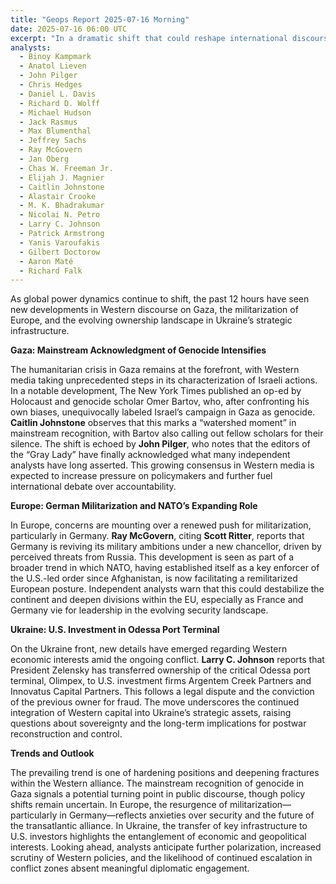 ```yaml
---
title: "Geops Report 2025-07-16 Morning"
date: 2025-07-16 06:00 UTC
excerpt: "In a dramatic shift that could reshape international discourse, Western media outlets, led by The New York Times, have begun to label Israel's actions in Gaza as genocide, marking a pivotal moment in global recognition and potentially escalating pressure on policymakers to address accountability in the region."
analysts:
  - Binoy Kampmark
  - Anatol Lieven
  - John Pilger
  - Chris Hedges
  - Daniel L. Davis
  - Richard D. Wolff
  - Michael Hudson
  - Jack Rasmus
  - Max Blumenthal
  - Jeffrey Sachs
  - Ray McGovern
  - Jan Oberg
  - Chas W. Freeman Jr.
  - Elijah J. Magnier
  - Caitlin Johnstone
  - Alastair Crooke
  - M. K. Bhadrakumar
  - Nicolai N. Petro
  - Larry C. Johnson
  - Patrick Armstrong
  - Yanis Varoufakis
  - Gilbert Doctorow
  - Aaron Maté
  - Richard Falk
---
```


As global power dynamics continue to shift, the past 12 hours have seen new developments in Western discourse on Gaza, the militarization of Europe, and the evolving ownership landscape in Ukraine’s strategic infrastructure.

**Gaza: Mainstream Acknowledgment of Genocide Intensifies**

The humanitarian crisis in Gaza remains at the forefront, with Western media taking unprecedented steps in its characterization of Israeli actions. In a notable development, The New York Times published an op-ed by Holocaust and genocide scholar Omer Bartov, who, after confronting his own biases, unequivocally labeled Israel’s campaign in Gaza as genocide. **Caitlin Johnstone** observes that this marks a “watershed moment” in mainstream recognition, with Bartov also calling out fellow scholars for their silence. The shift is echoed by **John Pilger**, who notes that the editors of the “Gray Lady” have finally acknowledged what many independent analysts have long asserted. This growing consensus in Western media is expected to increase pressure on policymakers and further fuel international debate over accountability.

**Europe: German Militarization and NATO’s Expanding Role**

In Europe, concerns are mounting over a renewed push for militarization, particularly in Germany. **Ray McGovern**, citing **Scott Ritter**, reports that Germany is reviving its military ambitions under a new chancellor, driven by perceived threats from Russia. This development is seen as part of a broader trend in which NATO, having established itself as a key enforcer of the U.S.-led order since Afghanistan, is now facilitating a remilitarized European posture. Independent analysts warn that this could destabilize the continent and deepen divisions within the EU, especially as France and Germany vie for leadership in the evolving security landscape.

**Ukraine: U.S. Investment in Odessa Port Terminal**

On the Ukraine front, new details have emerged regarding Western economic interests amid the ongoing conflict. **Larry C. Johnson** reports that President Zelensky has transferred ownership of the critical Odessa port terminal, Olimpex, to U.S. investment firms Argentem Creek Partners and Innovatus Capital Partners. This follows a legal dispute and the conviction of the previous owner for fraud. The move underscores the continued integration of Western capital into Ukraine’s strategic assets, raising questions about sovereignty and the long-term implications for postwar reconstruction and control.

**Trends and Outlook**

The prevailing trend is one of hardening positions and deepening fractures within the Western alliance. The mainstream recognition of genocide in Gaza signals a potential turning point in public discourse, though policy shifts remain uncertain. In Europe, the resurgence of militarization—particularly in Germany—reflects anxieties over security and the future of the transatlantic alliance. In Ukraine, the transfer of key infrastructure to U.S. investors highlights the entanglement of economic and geopolitical interests. Looking ahead, analysts anticipate further polarization, increased scrutiny of Western policies, and the likelihood of continued escalation in conflict zones absent meaningful diplomatic engagement.
